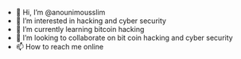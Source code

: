 - 👋 Hi, I’m @anounimousslim
- 👀 I’m interested in hacking and cyber security 
- 🌱 I’m currently learning bitcoin hacking 
- 💞️ I’m looking to collaborate on bit coin hacking and cyber security 
- 📫 How to reach me online 

<!---
anounimousslim/anounimousslim is a ✨ special ✨ repository because its `README.md` (this file) appears on your GitHub profile.
You can click the Preview link to take a look at your changes.
--->
